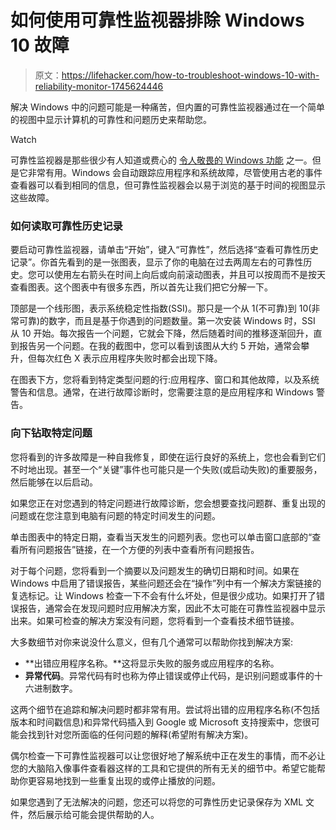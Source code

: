 # 如何使用可靠性监视器排除 Windows 10 故障

> 原文：<https://lifehacker.com/how-to-troubleshoot-windows-10-with-reliability-monitor-1745624446>

解决 Windows 中的问题可能是一种痛苦，但内置的可靠性监视器通过在一个简单的视图中显示计算机的可靠性和问题历史来帮助您。

Watch

可靠性监视器是那些很少有人知道或费心的 [令人敬畏的 Windows 功能](http://lifehacker.com/7-awesome-features-youve-forgotten-about-in-windows-7-5932456?trending_test_two_e&utm_expid=66866090-68.hhyw_lmCRuCTCg0I2RHHtw.4&utm_referrer=https%3A%2F%2Fwww.google.com%2F) 之一。但是它非常有用。Windows 会自动跟踪应用程序和系统故障，尽管使用古老的事件查看器可以看到相同的信息，但可靠性监视器会以易于浏览的基于时间的视图显示这些故障。

### 如何读取可靠性历史记录

要启动可靠性监视器，请单击“开始”，键入“可靠性”，然后选择“查看可靠性历史记录”。你首先看到的是一张图表，显示了你的电脑在过去两周左右的可靠性历史。您可以使用左右箭头在时间上向后或向前滚动图表，并且可以按周而不是按天查看图表。这个图表中有很多东西，所以首先让我们把它分解一下。

顶部是一个线形图，表示系统稳定性指数(SSI)。那只是一个从 1(不可靠)到 10(非常可靠)的数字，而且是基于你遇到的问题数量。第一次安装 Windows 时，SSI 从 10 开始。每次报告一个问题，它就会下降，然后随着时间的推移逐渐回升，直到报告另一个问题。在我的截图中，您可以看到该图从大约 5 开始，通常会攀升，但每次红色 X 表示应用程序失败时都会出现下降。

在图表下方，您将看到特定类型问题的行:应用程序、窗口和其他故障，以及系统警告和信息。通常，在进行故障诊断时，您需要注意的是应用程序和 Windows 警告。

### 向下钻取特定问题

您将看到的许多故障是一种自我修复，即使在运行良好的系统上，您也会看到它们不时地出现。甚至一个“关键”事件也可能只是一个失败(或启动失败)的重要服务，然后能够在以后启动。

如果您正在对您遇到的特定问题进行故障诊断，您会想要查找问题群、重复出现的问题或在您注意到电脑有问题的特定时间发生的问题。

单击图表中的特定日期，查看当天发生的问题列表。您也可以单击窗口底部的“查看所有问题报告”链接，在一个方便的列表中查看所有问题报告。

对于每个问题，您将看到一个摘要以及问题发生的确切日期和时间。如果在 Windows 中启用了错误报告，某些问题还会在“操作”列中有一个解决方案链接的复选标记。让 Windows 检查一下不会有什么坏处，但是很少成功。如果打开了错误报告，通常会在发现问题时应用解决方案，因此不太可能在可靠性监视器中显示出来。如果可检查的解决方案没有问题，您将看到一个查看技术细节链接。

大多数细节对你来说没什么意义，但有几个通常可以帮助你找到解决方案:

*   **出错应用程序名称。**这将显示失败的服务或应用程序的名称。
*   **异常代码**。异常代码有时也称为停止错误或停止代码，是识别问题或事件的十六进制数字。

这两个细节在追踪和解决问题时都非常有用。尝试将出错的应用程序名称(不包括版本和时间戳信息)和异常代码插入到 Google 或 Microsoft 支持搜索中，您很可能会找到针对您所面临的任何问题的解释(希望附有解决方案)。

偶尔检查一下可靠性监视器可以让您很好地了解系统中正在发生的事情，而不必让您的大脑陷入像事件查看器这样的工具和它提供的所有无关的细节中。希望它能帮助你更容易地找到一些重复出现的或停止播放的问题。

如果您遇到了无法解决的问题，您还可以将您的可靠性历史记录保存为 XML 文件，然后展示给可能会提供帮助的人。